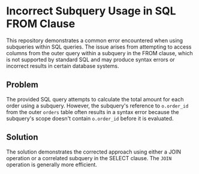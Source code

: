 # Incorrect Subquery Usage in SQL FROM Clause

This repository demonstrates a common error encountered when using subqueries within SQL queries.  The issue arises from attempting to access columns from the outer query within a subquery in the FROM clause, which is not supported by standard SQL and may produce syntax errors or incorrect results in certain database systems.

## Problem

The provided SQL query attempts to calculate the total amount for each order using a subquery. However, the subquery's reference to `o.order_id` from the outer `orders` table often results in a syntax error because the subquery's scope doesn't contain `o.order_id` before it is evaluated.

## Solution

The solution demonstrates the corrected approach using either a JOIN operation or a correlated subquery in the SELECT clause. The `JOIN` operation is generally more efficient. 